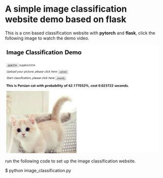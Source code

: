 # A simple image classification website demo based on flask
This is a cnn based classification website with **pytorch** and **flask**, click the following image to watch the demo video.

[![Watch the video](https://github.com/SongKaixiang/image-classification-website-with-flask/blob/master/static/demo.png)](https://youtu.be/rukCFZdhQ_U)

run the following code to set up the image classification website.

  $ python image_classification.py


